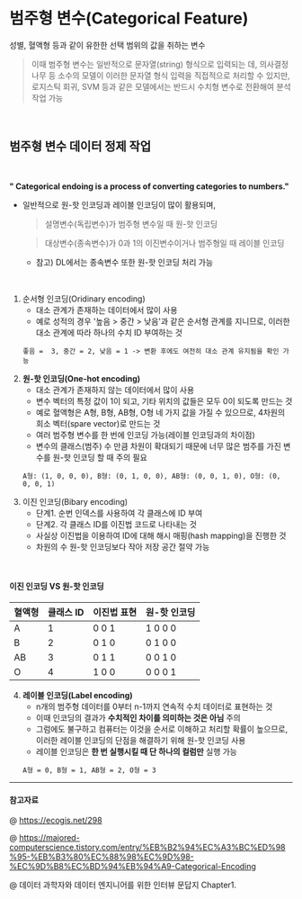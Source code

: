 # 범주형 변수(Categorical Feature)
성별, 혈액형 등과 같이 유한한 선택 범위의 값을 취하는 변수 
> 이때 범주형 변수는 일반적으로 문자열(string) 형식으로 입력되는 데, 의사결정 나무 등 소수의 모델이 이러한 문자열 형식 입력을 직접적으로 처리할 수 있지만, 로지스틱 회귀, SVM 등과 같은 모델에서는 반드시 수치형 변수로 전환해여 분석 작업 가능 

<br>

## 범주형 변수 데이터 정제 작업
<br>

**" Categorical endoing is a process of converting categories to numbers."**

* 일반적으로 원-핫 인코딩과 레이블 인코딩이 많이 활용되며, 
  > 설명변수(독립변수)가 범주형 변수일 때 원-핫 인코딩

  > 대상변수(종속변수)가 0과 1의 이진변수이거나 범주형일 때 레이블 인코딩
  * 참고) DL에서는 종속변수 또한 원-핫 인코딩 처리 가능 

<br>

1. 순서형 인코딩(Oridinary encoding)
   - 대소 관계가 존재하는 데이터에서 많이 사용 
   - 예로 성적의 경우 '높음 > 중간 > 낮음'과 같은 순서형 관계를 지니므로, 이러한 대소 관계에 따라 하나의 수치 ID 부여하는 것 
    ```
    좋음 =  3, 중간 = 2, 낮음 = 1 -> 변환 후에도 여전히 대소 관계 유지됨을 확인 가능 
    ```
2. **원-핫 인코딩(One-hot encoding)**
   - 대소 관계가 존재하지 않는 데이터에서 많이 사용 
   - 변수 벡터의 특정 값이 1이 되고, 기타 위치의 값들은 모두 0이 되도록 만드는 것 
   - 예로 혈액형은 A형, B형, AB형, O형 네 가지 값을 가질 수 있으므로, 4차원의 희소 벡터(spare vector)로 만드는 것 
   - 여러 범주형 변수를 한 번에 인코딩 가능(레이블 인코딩과의 차이점)
   - 변수의 클래스(범주) 수 만큼 차원이 확대되기 때문에 너무 많은 범주를 가진 변수를 원-핫 인코딩 할 때 주의 필요 
    ```
    A형: (1, 0, 0, 0), B형: (0, 1, 0, 0), AB형: (0, 0, 1, 0), O형: (0, 0, 0, 1)
    ```
3. 이진 인코딩(Bibary encoding)
    - 단계1. 순번 인덱스를 사용하여 각 클래스에 ID 부여 
    - 단계2. 각 클래스 ID를 이진법 코드로 나타내는 것 
    - 사실상 이진법을 이용하여 ID에 대해 해시 매핑(hash mapping)을 진행한 것
    - 차원의 수 원-핫 인코딩보다 작아 저장 공간 절약 가능

<br>

#### **이진 인코딩 VS 원-핫 인코딩**

| 혈액형   | 클래스 ID  | 이진법 표현   | 원-핫 인코딩   |
| ------ | ----------- | ------------------ | ------------------ |
| A | 1 |  0 0 1  |  1 0 0 0  |
| B | 2 |  0 1 0  |  0 1 0 0  |
| AB | 3 |  0 1 1   |  0 0 1 0  |
| O | 4 |  1 0 0  |  0 0 0 1  |

4. **레이블 인코딩(Label encoding)**
   - n개의 범주형 데이터를 0부터 n-1까지 연속적 수치 데이터로 표현하는 것
   - 이때 인코딩의 결과가 **수치적인 차이를 의미하는 것은 아님** 주의
   - 그럼에도 불구하고 컴퓨터는 이것을 순서로 이해하고 처리할 확률이 높으므로, 이러한 레이블 인코딩의 단점을 해결하기 위해 원-핫 인코딩 사용
   - 레이블 인코딩은 **한 번 실행시킬 때 단 하나의 컬럼만** 실행 가능 
    ```
    A형 = 0, B형 = 1, AB형 = 2, O형 = 3 
    ```


--- 
#### 참고자료
@ https://ecogis.net/298

@ https://majored-computerscience.tistory.com/entry/%EB%B2%94%EC%A3%BC%ED%98%95-%EB%B3%80%EC%88%98%EC%9D%98-%EC%9D%B8%EC%BD%94%EB%94%A9-Categorical-Encoding

@ 데이터 과학자와 데이터 엔지니어를 위한 인터뷰 문답지 Chapter1.